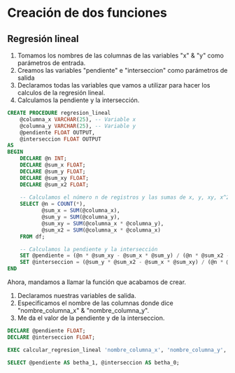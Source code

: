 # Creación de dos funciones

## Regresión lineal

1. Tomamos los nombres de las columnas de las variables "x" & "y" como parámetros de entrada. 
2. Creamos las variables "pendiente" e "interseccion" como parámetros de salida
3. Declaramos todas las variables que vamos a utilizar para hacer los calculos de la regresión lineal.
4. Calculamos la pendiente y la intersección.

```sql
CREATE PROCEDURE regresion_lineal
    @columna_x VARCHAR(25), -- Variable x
    @columna_y VARCHAR(25), -- Variable y
    @pendiente FLOAT OUTPUT,
    @interseccion FLOAT OUTPUT
AS
BEGIN
    DECLARE @n INT;
    DECLARE @sum_x FLOAT;
    DECLARE @sum_y FLOAT;
    DECLARE @sum_xy FLOAT;
    DECLARE @sum_x2 FLOAT;
    
    -- Calculamos el número n de registros y las sumas de x, y, xy, x^2
    SELECT @n = COUNT(*),
           @sum_x = SUM(@columna_x),
           @sum_y = SUM(@columna_y),
           @sum_xy = SUM(@columna_x * @columna_y),
           @sum_x2 = SUM(@columna_x * @columna_x)
    FROM df;

    -- Calculamos la pendiente y la intersección
    SET @pendiente = (@n * @sum_xy - @sum_x * @sum_y) / (@n * @sum_x2 - @sum_x * @sum_x);
    SET @interseccion = (@sum_y * @sum_x2 - @sum_x * @sum_xy) / (@n * @sum_x2 - @sum_x * @sum_x);
END
```

Ahora, mandamos a llamar la función que acabamos de crear.

1. Declaramos nuestras variables de salida.
2. Especificamos el nombre de las columnas donde dice "nombre_columna_x" & "nombre_columna_y".
3. Me da el valor de la pendiente y de la interseccion.

```sql
DECLARE @pendiente FLOAT;
DECLARE @interseccion FLOAT;

EXEC calcular_regresion_lineal 'nombre_columna_x', 'nombre_columna_y', @pendiente OUTPUT, @interseccion OUTPUT;

SELECT @pendiente AS betha_1, @interseccion AS betha_0;
```

